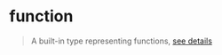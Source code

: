 # function<a name="function"></a>  
> A built-in type representing functions, [see details](https://www.lua.org/pil/2.6.html)  

